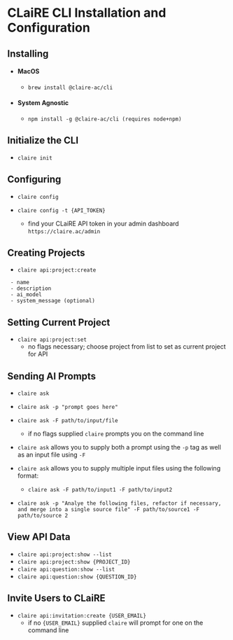 # CLaiRE CLI Installation and Configuration

## Installing

- #### MacOS
	- `brew install @claire-ac/cli`
- #### System Agnostic
	- `npm install -g @claire-ac/cli (requires node+npm)`

## Initialize the CLI
- `claire init`

## Configuring
- `claire config`
- `claire config -t {API_TOKEN}`

	- find your CLaiRE API token in your admin dashboard `https://claire.ac/admin`

## Creating Projects
- `claire api:project:create`
```
 - name
 - description
 - ai_model
 - system_message (optional)
```

## Setting Current Project
- `claire api:project:set`
	- no flags necessary; choose project from list to set as current project for API

## Sending AI Prompts
- `claire ask`
- `claire ask -p "prompt goes here"`
- `claire ask -F path/to/input/file`
	- if no flags supplied `claire` prompts you on the command line

- `claire ask` allows you to supply both a prompt using the `-p` tag as well as an input file using `-F`
- `claire ask` allows you to supply multiple input files using the following format:
	- `claire ask -F path/to/input1 -F path/to/input2`
- `claire ask -p "Analye the following files, refactor if necessary, and merge into a single source file" -F path/to/source1 -F path/to/source 2`

## View API Data
- `claire api:project:show --list`
- `claire api:project:show {PROJECT_ID}`
- `claire api:question:show --list`
- `claire api:question:show {QUESTION_ID}`

## Invite Users to CLaiRE
- `claire api:invitation:create {USER_EMAIL}`
	- if no `{USER_EMAIL}` supplied `claire` will prompt for one on the command line
